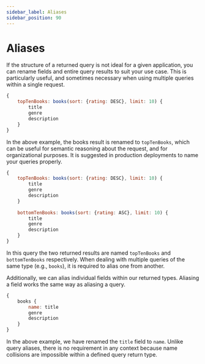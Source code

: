 ```yaml
---
sidebar_label: Aliases
sidebar_position: 90
---
```

# Aliases

If the structure of a returned query is not ideal for a given application, you can rename fields and entire query results to suit your use case. This is particularly useful, and sometimes necessary when using multiple queries within a single request.

```javascript
{
    topTenBooks: books(sort: {rating: DESC}, limit: 10) {
        title
        genre
        description
    }
}
```

In the above example, the books result is renamed to `topTenBooks`, which can be useful for semantic reasoning about the request, and for organizational purposes. It is suggested in production deployments to name your queries properly.

```javascript
{
    topTenBooks: books(sort: {rating: DESC}, limit: 10) {
        title
        genre
        description
    }
    
    bottomTenBooks: books(sort: {rating: ASC}, limit: 10) {
        title
        genre
        description
    }
}
```

In this query the two returned results are named `topTenBooks` and `bottomTenBooks` respectively. When dealing with multiple queries of the same type (e.g., `books`), it is required to alias one from another.

Additionally, we can alias individual fields within our returned types. Aliasing a field works the same way as aliasing a query.

```javascript
{
    books {
        name: title
        genre
        description
    }
}
```

In the above example, we have renamed the `title` field to `name`. Unlike query aliases, there is no requirement in any context because name collisions are impossible within a defined query return type.
